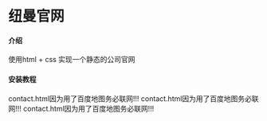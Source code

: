 # 纽曼官网

#### 介绍
使用html + css 实现一个静态的公司官网


#### 安装教程
contact.html因为用了百度地图务必联网!!!
contact.html因为用了百度地图务必联网!!!
contact.html因为用了百度地图务必联网!!!


